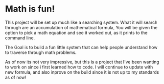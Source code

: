 <H1>Math is fun!</H1>
This project will be set up much like a searching system.
What it will search through are an accumulation of mathematical formula,
You will be given the option to pick a math equation and see it worked
out, as it prints to the command line.

The Goal is to build a fun little system that can help people understand
how to traverse through math problems.

As of now its not very impressive, but this is a project that I've been
wanting to work on since i first learned how to code. I will continue to
update with new formula, and also inprove on the build since it is not up
to my standards as of now!
